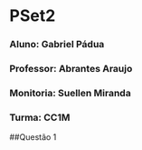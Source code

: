 # PSet2


### Aluno: Gabriel Pádua
### Professor: Abrantes Araujo
### Monitoria: Suellen Miranda
### Turma: CC1M

##Questão 1
